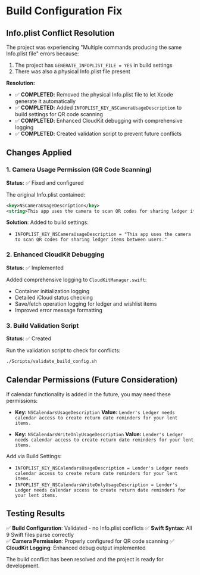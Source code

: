 # Build Configuration Fix

## Info.plist Conflict Resolution

The project was experiencing "Multiple commands producing the same Info.plist file" errors because:

1. The project has `GENERATE_INFOPLIST_FILE = YES` in build settings
2. There was also a physical Info.plist file present

**Resolution:** 
- ✅ **COMPLETED**: Removed the physical Info.plist file to let Xcode generate it automatically
- ✅ **COMPLETED**: Added `INFOPLIST_KEY_NSCameraUsageDescription` to build settings for QR code scanning
- ✅ **COMPLETED**: Enhanced CloudKit debugging with comprehensive logging
- ✅ **COMPLETED**: Created validation script to prevent future conflicts

## Changes Applied

### 1. Camera Usage Permission (QR Code Scanning)
**Status**: ✅ Fixed and configured

The original Info.plist contained:
```xml
<key>NSCameraUsageDescription</key>
<string>This app uses the camera to scan QR codes for sharing ledger items between users.</string>
```

**Solution**: Added to build settings:
- `INFOPLIST_KEY_NSCameraUsageDescription = "This app uses the camera to scan QR codes for sharing ledger items between users."`

### 2. Enhanced CloudKit Debugging
**Status**: ✅ Implemented

Added comprehensive logging to `CloudKitManager.swift`:
- Container initialization logging
- Detailed iCloud status checking
- Save/fetch operation logging for ledger and wishlist items
- Improved error message formatting

### 3. Build Validation Script
**Status**: ✅ Created

Run the validation script to check for conflicts:
```bash
./Scripts/validate_build_config.sh
```

## Calendar Permissions (Future Consideration)

If calendar functionality is added in the future, you may need these permissions:

- **Key:** `NSCalendarsUsageDescription` 
  **Value:** `Lender's Ledger needs calendar access to create return date reminders for your lent items.`

- **Key:** `NSCalendarsWriteOnlyUsageDescription`
  **Value:** `Lender's Ledger needs calendar access to create return date reminders for your lent items.`

Add via Build Settings:
- `INFOPLIST_KEY_NSCalendarsUsageDescription = Lender's Ledger needs calendar access to create return date reminders for your lent items.`
- `INFOPLIST_KEY_NSCalendarsWriteOnlyUsageDescription = Lender's Ledger needs calendar access to create return date reminders for your lent items.`

## Testing Results

✅ **Build Configuration**: Validated - no Info.plist conflicts
✅ **Swift Syntax**: All 9 Swift files parse correctly  
✅ **Camera Permission**: Properly configured for QR code scanning
✅ **CloudKit Logging**: Enhanced debug output implemented

The build conflict has been resolved and the project is ready for development.